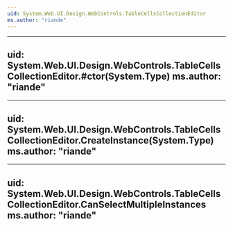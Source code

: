 ```yaml
---
uid: System.Web.UI.Design.WebControls.TableCellsCollectionEditor
ms.author: "riande"
---
```


---
uid: System.Web.UI.Design.WebControls.TableCellsCollectionEditor.#ctor(System.Type)
ms.author: "riande"
---

---
uid: System.Web.UI.Design.WebControls.TableCellsCollectionEditor.CreateInstance(System.Type)
ms.author: "riande"
---

---
uid: System.Web.UI.Design.WebControls.TableCellsCollectionEditor.CanSelectMultipleInstances
ms.author: "riande"
---
